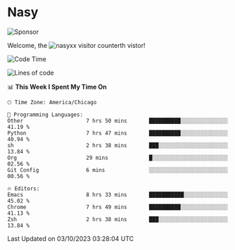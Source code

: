 # Nasy

<!--
<p align="center">
<img height="200" src="https://github-readme-stats.vercel.app/api?username=nasyxx&count_private=true&show_icons=true&theme=dracula&include_all_commits=true"/>
<img height="200" src="https://github-readme-stats.vercel.app/api/top-langs/?username=nasyxx&theme=dracula&hide=html,jupyter+notebook&count_private=true&show_icons=true"/>
</p>

  
----------------
-->

![Sponsor](https://img.shields.io/static/v1.svg?label=Sponsor&message=%E2%9D%A4&logo=GitHub&style=flat&color=pink)
 
Welcome, the ![nasyxx visitor counter](https://count.getloli.com/get/@nasyxx?theme=rule34)th vistor!
 
<!--START_SECTION:waka-->
![Code Time](http://img.shields.io/badge/Code%20Time-3%2C742%20hrs%2045%20mins-blue)

![Lines of code](https://img.shields.io/badge/From%20Hello%20World%20I%27ve%20Written-6.3%20million%20lines%20of%20code-blue)

📊 **This Week I Spent My Time On** 

```text
🕑︎ Time Zone: America/Chicago

💬 Programming Languages: 
Other                    7 hrs 50 mins       ██████████░░░░░░░░░░░░░░░   41.19 % 
Python                   7 hrs 47 mins       ██████████░░░░░░░░░░░░░░░   40.94 % 
sh                       2 hrs 38 mins       ███░░░░░░░░░░░░░░░░░░░░░░   13.84 % 
Org                      29 mins             █░░░░░░░░░░░░░░░░░░░░░░░░   02.56 % 
Git Config               6 mins              ░░░░░░░░░░░░░░░░░░░░░░░░░   00.56 % 

🔥 Editors: 
Emacs                    8 hrs 33 mins       ███████████░░░░░░░░░░░░░░   45.02 % 
Chrome                   7 hrs 49 mins       ██████████░░░░░░░░░░░░░░░   41.13 % 
Zsh                      2 hrs 38 mins       ███░░░░░░░░░░░░░░░░░░░░░░   13.84 % 
```


 Last Updated on 03/10/2023 03:28:04 UTC
<!--END_SECTION:waka-->

<!-- ![visitors](https://visitor-badge.laobi.icu/badge?page_id=nasyxx.nasyxx) -->
